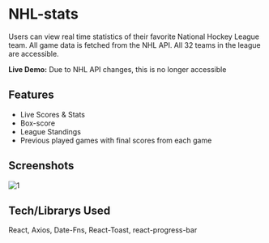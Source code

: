 # NHL-stats

Users can view real time statistics of their favorite National Hockey League team. All game data is fetched from the NHL API. All 32 teams in the league are accessible.

**Live Demo:** Due to NHL API changes, this is no longer accessible

## Features

-   Live Scores & Stats
-   Box-score
-   League Standings
-   Previous played games with final scores from each game

## Screenshots

![1](https://user-images.githubusercontent.com/85086293/198466896-cd082202-7d2e-4c0d-a002-820ed1a04c02.JPG)

## Tech/Librarys Used

React, Axios, Date-Fns, React-Toast, react-progress-bar
